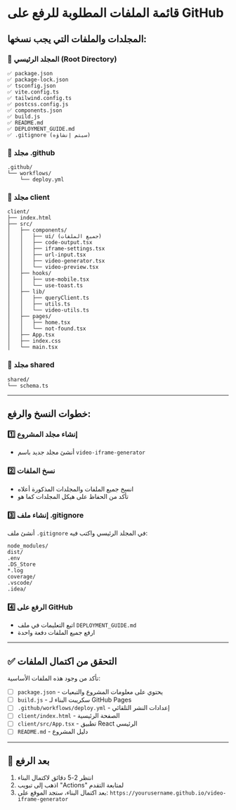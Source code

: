 # قائمة الملفات المطلوبة للرفع على GitHub

## المجلدات والملفات التي يجب نسخها:

### 📁 المجلد الرئيسي (Root Directory)
```
✅ package.json
✅ package-lock.json  
✅ tsconfig.json
✅ vite.config.ts
✅ tailwind.config.ts
✅ postcss.config.js
✅ components.json
✅ build.js
✅ README.md
✅ DEPLOYMENT_GUIDE.md
✅ .gitignore (سيتم إنشاؤه)
```

### 📁 مجلد .github
```
.github/
└── workflows/
    └── deploy.yml
```

### 📁 مجلد client
```
client/
├── index.html
├── src/
│   ├── components/
│   │   ├── ui/ (جميع الملفات)
│   │   ├── code-output.tsx
│   │   ├── iframe-settings.tsx
│   │   ├── url-input.tsx
│   │   ├── video-generator.tsx
│   │   └── video-preview.tsx
│   ├── hooks/
│   │   ├── use-mobile.tsx
│   │   └── use-toast.ts
│   ├── lib/
│   │   ├── queryClient.ts
│   │   ├── utils.ts
│   │   └── video-utils.ts
│   ├── pages/
│   │   ├── home.tsx
│   │   └── not-found.tsx
│   ├── App.tsx
│   ├── index.css
│   └── main.tsx
```

### 📁 مجلد shared
```
shared/
└── schema.ts
```

---

## خطوات النسخ والرفع:

### 1️⃣ إنشاء مجلد المشروع
- أنشئ مجلد جديد باسم `video-iframe-generator`

### 2️⃣ نسخ الملفات
- انسخ جميع الملفات والمجلدات المذكورة أعلاه
- تأكد من الحفاظ على هيكل المجلدات كما هو

### 3️⃣ إنشاء ملف .gitignore
أنشئ ملف `.gitignore` في المجلد الرئيسي واكتب فيه:
```
node_modules/
dist/
.env
.DS_Store
*.log
coverage/
.vscode/
.idea/
```

### 4️⃣ الرفع على GitHub
- اتبع التعليمات في ملف `DEPLOYMENT_GUIDE.md`
- ارفع جميع الملفات دفعة واحدة

---

## ✅ التحقق من اكتمال الملفات

تأكد من وجود هذه الملفات الأساسية:
- [ ] `package.json` - يحتوي على معلومات المشروع والتبعيات
- [ ] `build.js` - سكريبت البناء لـ GitHub Pages  
- [ ] `.github/workflows/deploy.yml` - إعدادات النشر التلقائي
- [ ] `client/index.html` - الصفحة الرئيسية
- [ ] `client/src/App.tsx` - تطبيق React الرئيسي
- [ ] `README.md` - دليل المشروع

---

## 🚀 بعد الرفع

1. انتظر 2-5 دقائق لاكتمال البناء
2. اذهب إلى تبويب "Actions" لمتابعة التقدم
3. بعد اكتمال البناء، ستجد الموقع على:
   `https://yourusername.github.io/video-iframe-generator`